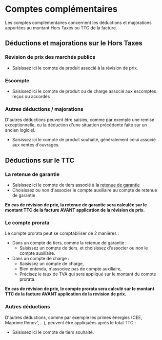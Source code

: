 # Comptes complémentaires

Les comptes complémentaires concernent les déductions et majorations apportées au montant Hors Taxes ou TTC de la facture.

## Déductions et majorations sur le Hors Taxes

### Révision de prix des marchés publics

* Saisissez ici le compte de produit associé à la révision de prix.

### Escompte

* Saisissez ici le compte de produit ou de charge  associé aux escomptes reçus ou accordés

### Autres déductions / majorations

D'autres déductions peuvent être saisies, comme par exemple une remise exceptionnelle, ou la déduction d'une situation précédente faite sur un ancien logiciel.

* Saisissez ici le compte de produit souhaité, généralement celui associé aux ventes d'ouvrages.

## Déductions sur le TTC

### La retenue de garantie

* Saisissez ici le compte de tiers associé à la [retenue de garantie](../../les-devis/saisir-un-devis/deductions-complementaires/retenue-de-garantie.md)
* Choisissez ou non d'associer le compte auxiliaire au compte de retenue de garantie

**En cas de révision de prix, la retenue de garantie sera calculée sur le montant TTC de la facture AVANT application de la révision de prix.**

### Le compte prorata

Le compte prorata peut se comptabiliser de 2 manières :

* Dans un compte de tiers, comme la retenue de garantie :
  * Saisissez un compte de tiers, et choisissez d'associer ou non le compte auxiliaire.
* Dans un compte de charge :
  * Saisissez un compte de charge,
  * Bien entendu, n'associez pas de compte auxiliaire,
  * Précisez le taux de TVA qui sera appliqué sur le montant du compte prorata.

**En cas de révision de prix, le compte prorata sera calculé sur le montant TTC de la facture AVANT application de la révision de prix.**

### Autres déductions

D'autres déductions, comme par exemple les primes énergies (CEE, Maprime Rénov', ...), peuvent être appliquées après le total TTC :

* Saisissez ici le compte de tiers souhaité.
